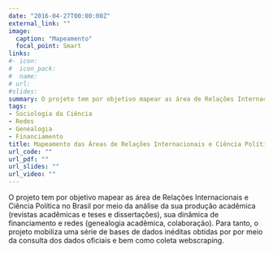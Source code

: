 ```yaml
---
date: "2016-04-27T00:00:00Z"
external_link: ""
image:
  caption: "Mapeamento"
  focal_point: Smart
links:
#- icon: 
#  icon_pack: 
#  name:
# url: 
#slides:
summary: O projeto tem por objetivo mapear as área de Relações Internacionais e Ciência Política no Brasil por meio da análise da sua produção acadêmica (revistas acadêmicas e teses e dissertações), sua dinâmica  de financiamento  e redes (genealogia acadêmica, colaboração).
tags:
- Sociologia da Ciência
- Redes
- Genealogia
- Financiamento
title: Mapeamento das Áreas de Relações Internacionais e Ciência Política no Brasil
url_code: ""
url_pdf: ""
url_slides: ""
url_video: ""
---
```


O projeto tem por objetivo mapear as área de Relações Internacionais e Ciência Política no Brasil por meio da análise da sua produção acadêmica (revistas acadêmicas e teses e dissertações), sua dinâmica  de financiamento e redes (genealogia acadêmica, colaboração). Para tanto, o projeto mobiliza uma série de bases de dados inéditas obtidas por por meio da consulta dos dados oficiais e bem como coleta webscraping. 



